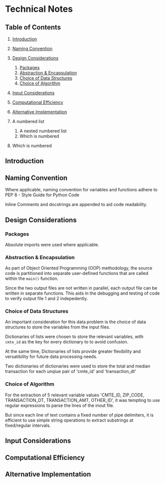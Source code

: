 # Technical Notes

## Table of Contents
1. [Introduction](TECHNICALNOTES.md#introduction)
2. [Naming Convention](TECHNICALNOTES.md#naming-convention)
3. [Design Considerations](TECHNICALNOTES.md#design-considerations)
    1. [Packages](TECHNICALNOTES.md#packages)
    2. [Abstraction & Encapsulation](TECHNICALNOTES.md#abstraction-&-encapsulation)
    3. [Choice of Data Structures](TECHNICALNOTES.md#choice-of-data-structures)
    4. [Choice of Algorithm](TECHNICALNOTES.md#choice-of-algorithm)
4. [Input Considerations](TECHNICALNOTES.md#input-considerations)
5. [Computational Efficiency](TECHNICALNOTES.md#computational-efficiency)
6. [Alternative Implementation](TECHNICALNOTES.md#alternative-implementation)

1. A numbered list
    1. A nested numbered list
    2. Which is numbered
2. Which is numbered

## Introduction


## Naming Convention
Where applicable, naming convention for variables and functions adhere to PEP 8 - Style Guide for Python Code

Inline Comments and docstrings are appended to aid code readability.

## Design Considerations

### Packages
Absolute imports were used where applicable.

### Abstraction & Encapsulation
As part of Object Oriented Programming (OOP) methodology, the source code is partitioned into separate user-defined functions that are called within the `main()` function.

Since the two output files are not written in parallel, each output file can be written in separate functions. This aids in the debugging and testing of code to verify output file 1 and 2 indepedently.

### Choice of Data Structures
An important consideration for this data problem is the choice of data structures to store the variables from the input files.

Dictionaries of lists were chosen to store the relevant variables, with `cmte_id` as the key for every dictionary to to avoid confusion.

At the same time, Dictionaries of lists provide greater flexibility and versatibility for future data processing needs. 

Two dictionaries of dictionaries were used to store the total and median transaction for each unqiue pair of 'cmte_id' and 'transaction_dt'

### Choice of Algorithm
For the extraction of 5 relevant variable values 'CMTE_ID, ZIP_CODE, TRANSACTION_DT, TRANSACTION_AMT, OTHER_ID', it was tempting to use regular expressions to parse the lines of the inout file.

But since each line of text contains a fixed number of pipe delimiters, it is efficient to use simple string operations to extract substrings at fixed/regular intervals.

## Input Considerations

## Computational Efficiency

## Alternative Implementation



